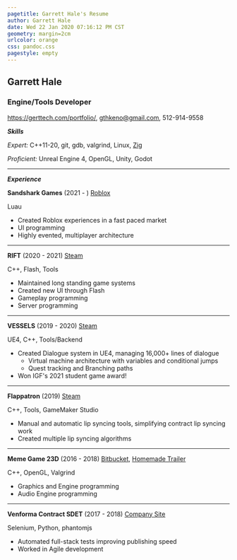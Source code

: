 ```yaml
---
pagetitle: Garrett Hale's Resume
author: Garrett Hale
date: Wed 22 Jan 2020 07:16:12 PM CST
geometry: margin=2cm
urlcolor: orange
css: pandoc.css
pagestyle: empty
---
```


## Garrett Hale

### Engine/Tools Developer

<https://gerttech.com/portfolio/>, <gthkeno@gmail.com>, 512-914-9558

**_Skills_**

_Expert:_ C++11-20, git, gdb, valgrind, Linux, [Zig](https://ziglang.org/)

_Proficient:_ Unreal Engine 4, OpenGL, Unity, Godot

---

**_Experience_**

**Sandshark Games** (2021 - )
[Roblox](https://www.sandsharkgames.com/)

Luau

- Created Roblox experiences in a fast paced market
- UI programming
- Highly evented, multiplayer architecture

---

**RIFT** (2020 - 2021) [Steam](https://store.steampowered.com/app/39120/RIFT/)

C++, Flash, Tools

- Maintained long standing game systems
- Created new UI through Flash
- Gameplay programming
- Server programming

---

**VESSELS** (2019 - 2020) [Steam](https://store.steampowered.com/app/1371330/Vessels/)

UE4, C++, Tools/Backend

- Created Dialogue system in UE4, managing 16,000+ lines of dialogue
  - Virtual machine architecture with variables and conditional jumps
  - Quest tracking and Branching paths
- Won IGF's 2021 student game award!

---

**Flappatron** (2019) [Steam](https://store.steampowered.com/app/1009750/Flappatron/)

C++, Tools, GameMaker Studio

- Manual and automatic lip syncing tools, simplifying contract lip syncing work
- Created multiple lip syncing algorithms

---

**Meme Game 23D** (2016 - 2018) [Bitbucket](https://bitbucket.org/Gertkeno/meme-game-23d),
[Homemade Trailer](https://youtu.be/p9rINCeBq4s)

C++, OpenGL, Valgrind

- Graphics and Engine programming
- Audio Engine programming

---

**Venforma Contract SDET** (2017 - 2018) [Company Site](http://www.venforma.com/)

Selenium, Python, phantomjs

- Automated full-stack tests improving publishing speed
- Worked in Agile development
